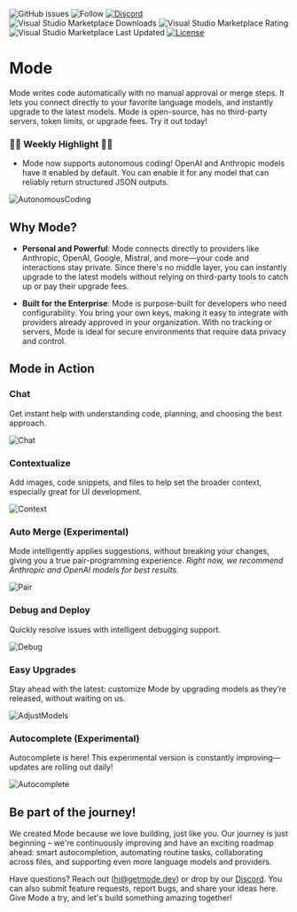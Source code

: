 ![GitHub issues](https://img.shields.io/github/issues/modedevteam/mode)
![Follow](https://img.shields.io/twitter/follow/modedevteam?style=social)
[![Discord](https://img.shields.io/badge/Discord-Join%20Us-blue)](https://discord.gg/FRDxms57pG)
![Visual Studio Marketplace Downloads](https://img.shields.io/visual-studio-marketplace/d/aruna-labs.mode)
![Visual Studio Marketplace Rating](https://img.shields.io/visual-studio-marketplace/stars/aruna-labs.mode)
![Visual Studio Marketplace Last Updated](https://img.shields.io/visual-studio-marketplace/last-updated/aruna-labs.mode)
[![License](https://img.shields.io/badge/License-MIT-blue)](LICENSE)

# Mode

Mode writes code automatically with no manual approval or merge steps. It lets you connect directly to your favorite language models, and instantly upgrade to the latest models. Mode is open-source, has no third-party servers, token limits, or upgrade fees. Try it out today!

### 🌟🌟 Weekly Highlight 🌟🌟

* Mode now supports autonomous coding! OpenAI and Anthropic models have it enabled by default. You can enable it for any model that can reliably return structured JSON outputs.

![AutonomousCoding](https://cdn.jsdelivr.net/gh/modedevteam/mode-assets/AutoCodeV2.gif)

## Why Mode?

- **Personal and Powerful**: Mode connects directly to providers like Anthropic, OpenAI, Google, Mistral, and more&mdash;your code and interactions stay private. Since there's no middle layer, you can instantly upgrade to the latest models without relying on third-party tools to catch up or pay their upgrade fees.

- **Built for the Enterprise**: Mode is purpose-built for developers who need configurability. You bring your own keys, making it easy to integrate with providers already approved in your organization. With no tracking or servers, Mode is ideal for secure environments that require data privacy and control.

## Mode in Action

### Chat
Get instant help with understanding code, planning, and choosing the best approach.

![Chat](https://cdn.jsdelivr.net/gh/modedevteam/mode-assets/Chat.gif)

### Contextualize
Add images, code snippets, and files to help set the broader context, especially great for  UI development.

![Context](https://cdn.jsdelivr.net/gh/modedevteam/mode-assets/Context.gif)

### Auto Merge (Experimental)
Mode intelligently applies suggestions, without breaking your changes, giving you a true pair-programming experience. *Right now, we recommend Anthropic and OpenAI models for best results.*

![Pair](https://cdn.jsdelivr.net/gh/modedevteam/mode-assets/ApplyChanges.gif)

### Debug and Deploy
Quickly resolve issues with intelligent debugging support.

![Debug](https://cdn.jsdelivr.net/gh/modedevteam/mode-assets/Context.gif)

### Easy Upgrades
Stay ahead with the latest: customize Mode by upgrading models as they’re released, without waiting on us.

![AdjustModels](https://cdn.jsdelivr.net/gh/modedevteam/mode-assets/AdjustModels.gif)

### Autocomplete (Experimental)

Autocomplete is here! This experimental version is constantly improving—updates are rolling out daily!

![Autocomplete](https://cdn.jsdelivr.net/gh/modedevteam/mode-assets/Autocomplete.gif)

## Be part of the journey!

We created Mode because we love building, just like you. Our journey is just beginning – we're continuously improving and have an exciting roadmap ahead: smart autocompletion, automating routine tasks, collaborating across files, and supporting even more language models and providers.

Have questions? Reach out (hi@getmode.dev) or drop by our [Discord](https://discord.gg/FRDxms57pG). You can also submit feature requests, report bugs, and share your ideas here. Give Mode a try, and let's build something amazing together!